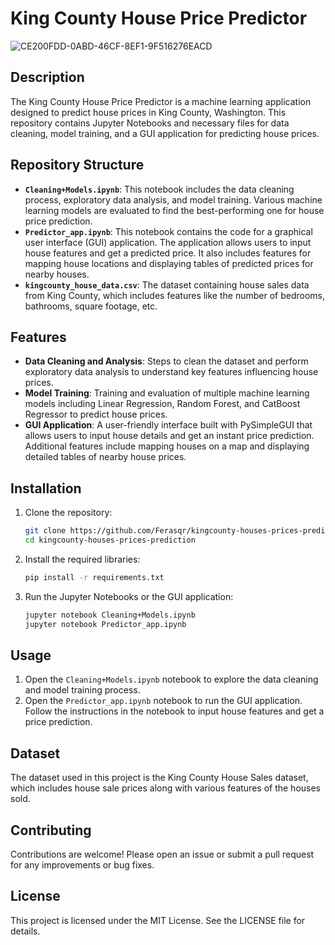 # King County House Price Predictor
![CE200FDD-0ABD-46CF-8EF1-9F516276EACD](https://github.com/Ferasqr/kingcounty-houses-prices-prediction/assets/93034515/14d66af0-54f6-44a8-a28f-a85832a78667)

## Description
The King County House Price Predictor is a machine learning application designed to predict house prices in King County, Washington. This repository contains Jupyter Notebooks and necessary files for data cleaning, model training, and a GUI application for predicting house prices.

## Repository Structure
- **`Cleaning+Models.ipynb`**: This notebook includes the data cleaning process, exploratory data analysis, and model training. Various machine learning models are evaluated to find the best-performing one for house price prediction.
- **`Predictor_app.ipynb`**: This notebook contains the code for a graphical user interface (GUI) application. The application allows users to input house features and get a predicted price. It also includes features for mapping house locations and displaying tables of predicted prices for nearby houses.
- **`kingcounty_house_data.csv`**: The dataset containing house sales data from King County, which includes features like the number of bedrooms, bathrooms, square footage, etc.

## Features
- **Data Cleaning and Analysis**: Steps to clean the dataset and perform exploratory data analysis to understand key features influencing house prices.
- **Model Training**: Training and evaluation of multiple machine learning models including Linear Regression, Random Forest, and CatBoost Regressor to predict house prices.
- **GUI Application**: A user-friendly interface built with PySimpleGUI that allows users to input house details and get an instant price prediction. Additional features include mapping houses on a map and displaying detailed tables of nearby house prices.

## Installation
1. Clone the repository:
   ```sh
   git clone https://github.com/Ferasqr/kingcounty-houses-prices-prediction.git
   cd kingcounty-houses-prices-prediction
   ```

2. Install the required libraries:
   ```sh
   pip install -r requirements.txt
   ```

3. Run the Jupyter Notebooks or the GUI application:
   ```sh
   jupyter notebook Cleaning+Models.ipynb
   jupyter notebook Predictor_app.ipynb
   ```

## Usage
1. Open the `Cleaning+Models.ipynb` notebook to explore the data cleaning and model training process.
2. Open the `Predictor_app.ipynb` notebook to run the GUI application. Follow the instructions in the notebook to input house features and get a price prediction.

## Dataset
The dataset used in this project is the King County House Sales dataset, which includes house sale prices along with various features of the houses sold.

## Contributing
Contributions are welcome! Please open an issue or submit a pull request for any improvements or bug fixes.

## License
This project is licensed under the MIT License. See the LICENSE file for details.
